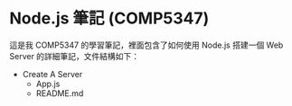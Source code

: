 # Node.js 筆記 (COMP5347)
這是我 COMP5347 的學習筆記，裡面包含了如何使用 Node.js 搭建一個 Web Server 的詳細筆記，文件結構如下：
- Create A Server
    - App.js
    - README.md